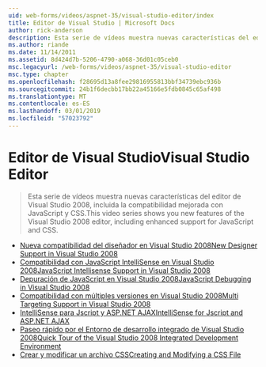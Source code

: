 ```yaml
---
uid: web-forms/videos/aspnet-35/visual-studio-editor/index
title: Editor de Visual Studio | Microsoft Docs
author: rick-anderson
description: Esta serie de vídeos muestra nuevas características del editor de Visual Studio 2008, incluida la compatibilidad mejorada con JavaScript y CSS.
ms.author: riande
ms.date: 11/14/2011
ms.assetid: 8d424d7b-5206-4790-a068-36d01c05ceb0
msc.legacyurl: /web-forms/videos/aspnet-35/visual-studio-editor
msc.type: chapter
ms.openlocfilehash: f28695d13a8fee29816955813bbf34739ebc936b
ms.sourcegitcommit: 24b1f6decbb17bb22a45166e5fdb0845c65af498
ms.translationtype: MT
ms.contentlocale: es-ES
ms.lasthandoff: 03/01/2019
ms.locfileid: "57023792"
---
```

<a name="visual-studio-editor"></a><span data-ttu-id="d2f16-103">Editor de Visual Studio</span><span class="sxs-lookup"><span data-stu-id="d2f16-103">Visual Studio Editor</span></span>
====================
> <span data-ttu-id="d2f16-104">Esta serie de vídeos muestra nuevas características del editor de Visual Studio 2008, incluida la compatibilidad mejorada con JavaScript y CSS.</span><span class="sxs-lookup"><span data-stu-id="d2f16-104">This video series shows you new features of the Visual Studio 2008 editor, including enhanced support for JavaScript and CSS.</span></span>


- [<span data-ttu-id="d2f16-105">Nueva compatibilidad del diseñador en Visual Studio 2008</span><span class="sxs-lookup"><span data-stu-id="d2f16-105">New Designer Support in Visual Studio 2008</span></span>](new-designer-support-in-visual-studio-2008.md)
- [<span data-ttu-id="d2f16-106">Compatibilidad con JavaScript IntelliSense en Visual Studio 2008</span><span class="sxs-lookup"><span data-stu-id="d2f16-106">JavaScript Intellisense Support in Visual Studio 2008</span></span>](javascript-intellisense-support-in-visual-studio-2008.md)
- [<span data-ttu-id="d2f16-107">Depuración de JavaScript en Visual Studio 2008</span><span class="sxs-lookup"><span data-stu-id="d2f16-107">JavaScript Debugging in Visual Studio 2008</span></span>](javascript-debugging-in-visual-studio-2008.md)
- [<span data-ttu-id="d2f16-108">Compatibilidad con múltiples versiones en Visual Studio 2008</span><span class="sxs-lookup"><span data-stu-id="d2f16-108">Multi Targeting Support in Visual Studio 2008</span></span>](multi-targeting-support-in-visual-studio-2008.md)
- [<span data-ttu-id="d2f16-109">IntelliSense para Jscript y ASP.NET AJAX</span><span class="sxs-lookup"><span data-stu-id="d2f16-109">IntelliSense for Jscript and ASP.NET AJAX</span></span>](intellisense-for-jscript-and-aspnet-ajax.md)
- [<span data-ttu-id="d2f16-110">Paseo rápido por el Entorno de desarrollo integrado de Visual Studio 2008</span><span class="sxs-lookup"><span data-stu-id="d2f16-110">Quick Tour of the Visual Studio 2008 Integrated Development Environment</span></span>](quick-tour-of-the-visual-studio-2008-integrated-development-environment.md)
- [<span data-ttu-id="d2f16-111">Crear y modificar un archivo CSS</span><span class="sxs-lookup"><span data-stu-id="d2f16-111">Creating and Modifying a CSS File</span></span>](creating-and-modifying-a-css-file.md)
